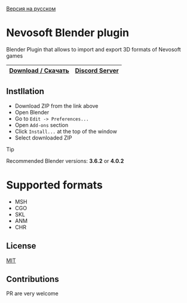 [Версия на русском](README_RU.md)

# Nevosoft Blender plugin

Blender Plugin that allows to import and export 3D formats of Nevosoft games

| [**Download / Скачать**](https://github.com/zziger/nevosoft-blender-plugin/archive/refs/heads/master.zip) | [**Discord Server**](https://discord.supercow.community) 
|---|---|

## Instllation

- Download ZIP from the link above
- Open Blender
- Go to `Edit -> Preferences...`
- Open `Add-ons` section
- Click `Install...` at the top of the window
- Select downloaded ZIP

> [!TIP]
> Recommended Blender versions: **3.6.2** or **4.0.2**

# Supported formats

- MSH
- CGO
- SKL
- ANM
- CHR

## License

[MIT](LICENSE)

## Contributions

PR are very welcome
